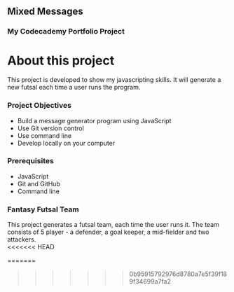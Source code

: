 ## Mixed Messages
### My Codecademy Portfolio Project

# About this project
This project is developed to show my javascripting skills. It will generate a new futsal each time a user runs the program.

### Project Objectives
* Build a message generator program using JavaScript
* Use Git version control
* Use command line
* Develop locally on your computer

### Prerequisites
* JavaScript
* Git and GitHub
* Command line

### Fantasy Futsal Team
This project generates a futsal team, each time the user runs it. The team consists of 5 player - a defender, a goal keeper, a mid-fielder and two attackers.  
<<<<<<< HEAD

=======
>>>>>>> 0b95915792976d8780a7e5f39f189f34699a7fa2
